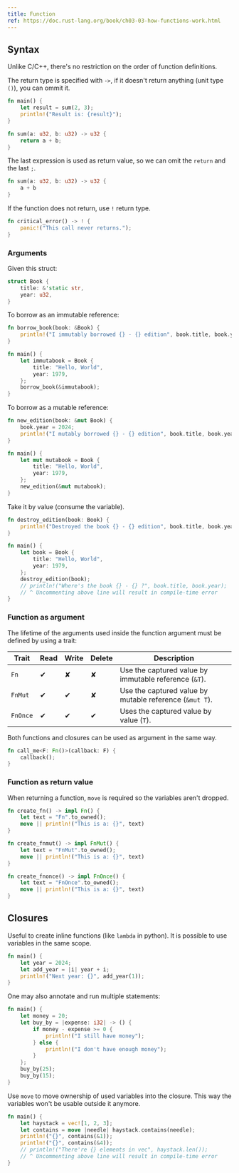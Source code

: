 ```yaml
---
title: Function
ref: https://doc.rust-lang.org/book/ch03-03-how-functions-work.html
---
```


## Syntax

Unlike C/C++, there's no restriction on the order of function definitions.

The return type is specified with `->`,
if it doesn't return anything (unit type `()`),
you can ommit it.

```rust
fn main() {
    let result = sum(2, 3);
    println!("Result is: {result}");
}

fn sum(a: u32, b: u32) -> u32 {
    return a + b;
}
```

The last expression is used as return value,
so we can omit the `return` and the last `;`.

```rust
fn sum(a: u32, b: u32) -> u32 {
    a + b
}
```

If the function does not return, use `!` return type.

```rust
fn critical_error() -> ! {
    panic!("This call never returns.");
}
```

### Arguments

Given this struct:

```rust
struct Book {
    title: &'static str,
    year: u32,
}
```

To borrow as an immutable reference:

```rust
fn borrow_book(book: &Book) {
    println!("I immutably borrowed {} - {} edition", book.title, book.year);
}

fn main() {
    let immutabook = Book {
        title: "Hello, World",
        year: 1979,
    };
    borrow_book(&immutabook);
}
```

To borrow as a mutable reference:

```rust
fn new_edition(book: &mut Book) {
    book.year = 2024;
    println!("I mutably borrowed {} - {} edition", book.title, book.year);
}

fn main() {
    let mut mutabook = Book {
        title: "Hello, World",
        year: 1979,
    };
    new_edition(&mut mutabook);
}
```

Take it by value (consume the variable).

```rust
fn destroy_edition(book: Book) {
    println!("Destroyed the book {} - {} edition", book.title, book.year);
}

fn main() {
    let book = Book {
        title: "Hello, World",
        year: 1979,
    };
    destroy_edition(book);
    // println!("Where's the book {} - {} ?", book.title, book.year);
    // ^ Uncommenting above line will result in compile-time error
}
```

### Function as argument

The lifetime of the arguments used inside the function argument
must be defined by using a trait:

| Trait    | Read                                | Write                               | Delete                              | Description                                             |
| -------- | ----------------------------------- | ----------------------------------- | ----------------------------------- | ------------------------------------------------------- |
| `Fn`     | <span class="center green">✔</span> | <span class="center red">✘</span>   | <span class="center red">✘</span>   | Use the captured value by immutable reference (`&T`).   |
| `FnMut`  | <span class="center green">✔</span> | <span class="center green">✔</span> | <span class="center red">✘</span>   | Use the captured value by mutable reference (`&mut T`). |
| `FnOnce` | <span class="center green">✔</span> | <span class="center green">✔</span> | <span class="center green">✔</span> | Uses the captured value by value (`T`).                 |

Both functions and closures can be used as argument in the same way.

```rust
fn call_me<F: Fn()>(callback: F) {
    callback();
}
```

### Function as return value

When returning a function, `move` is required so the variables aren't dropped.

```rust
fn create_fn() -> impl Fn() {
    let text = "Fn".to_owned();
    move || println!("This is a: {}", text)
}

fn create_fnmut() -> impl FnMut() {
    let text = "FnMut".to_owned();
    move || println!("This is a: {}", text)
}

fn create_fnonce() -> impl FnOnce() {
    let text = "FnOnce".to_owned();
    move || println!("This is a: {}", text)
}
```

## Closures

Useful to create inline functions (like `lambda` in python).
It is possible to use variables in the same scope.

```rust
fn main() {
    let year = 2024;
    let add_year = |i| year + i;
    println!("Next year: {}", add_year(1));
}
```

One may also annotate and run multiple statements:

```rust
fn main() {
    let money = 20;
    let buy_by = |expense: i32| -> () {
        if money - expense >= 0 {
            println!("I still have money");
        } else {
            println!("I don't have enough money");
        }
    };
    buy_by(25);
    buy_by(15);
}
```

Use `move` to move ownership of used variables into the closure.
This way the variables won't be usable outside it anymore.

```rust
fn main() {
    let haystack = vec![1, 2, 3];
    let contains = move |needle| haystack.contains(needle);
    println!("{}", contains(&1));
    println!("{}", contains(&4));
    // println!("There're {} elements in vec", haystack.len());
    // ^ Uncommenting above line will result in compile-time error
}
```
